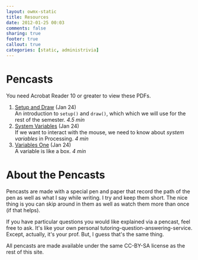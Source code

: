 ```yaml
---
layout: owmx-static
title: Resources
date: 2012-01-25 00:03
comments: false
sharing: true
footer: true
callout: true
categories: [static, administrivia]
---
```


# Pencasts

You need Acrobat Reader 10 or greater to view these PDFs.

1. [Setup and Draw](20120124-setup-and-draw.pdf) (Jan 24) <br/> 
   An introduction to <code>setup()</code> and <code>draw()</code>, which
   which we will use for the rest of the semester. *4.5 min*
1. [System Variables](20120124-system-variables.pdf) (Jan 24) <br/> 
   If we want to interact with the mouse, we need to know about *system variables* in Processing. *4 min*
1. [Variables One](20120124-variables-01.pdf) (Jan 24) <br/> 
   A variable is like a box. *4 min*
   
# About the Pencasts

Pencasts are made with a special pen and paper that record the path of the pen as well as what I say while writing. I try and keep them short. The nice thing is you can skip around in them as well as watch them more than once (if that helps). 

If you have particular questions you would like explained via a pencast, feel free to ask. It's like your own personal tutoring-question-answering-service. Except, actually, it's your prof. But, I guess that's the same thing.

All pencasts are made available under the same CC-BY-SA license as the rest of this site. 
